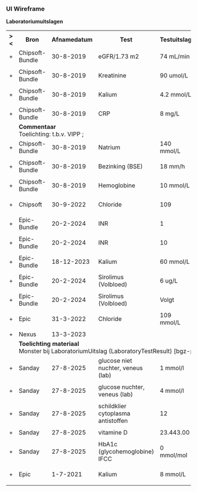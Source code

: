 ### UI Wireframe
<b>Laboratoriumuitslagen</b>
<table class="grid">
<tbody>
<tr><th>&gt;&lt;</th>
<th>Bron</th>
<th>Afnamedatum</th>
<th>Test</th>
<th>Testuitslag</th>
<th>Interpretatie</th>
<th>Onder- en bovengrens</th>
<th>Materiaal</th>
<th>Status</th>
</tr>
<tr><td>+</td>
<td>Chipsoft-Bundle</td>
<td>30-8-2019</td>
<td>eGFR/1.73 m2</td>
<td>74 mL/min</td>
<td></td>
<td></td>
<td></td>
<td>final</td>
</tr><tr><td></td><td colspan=8>
</td></tr>
<tr><td>+</td>
<td>Chipsoft-Bundle</td>
<td>30-8-2019</td>
<td>Kreatinine</td>
<td>90 umol/L</td>
<td></td>
<td>50 - 110 umol/L</td>
<td></td>
<td>final</td>
</tr><tr><td></td><td colspan=8>
</td></tr>
<tr><td>+</td>
<td>Chipsoft-Bundle</td>
<td>30-8-2019</td>
<td>Kalium</td>
<td>4.2 mmol/L</td>
<td></td>
<td>3.5 - 5 mmol/L</td>
<td></td>
<td>final</td>
</tr><tr><td></td><td colspan=8>
</td></tr>
<tr><td>+</td>
<td>Chipsoft-Bundle</td>
<td>30-8-2019</td>
<td>CRP</td>
<td>8 mg/L</td>
<td>Boven referentiewaarde</td>
<td></td>
<td></td>
<td>final</td>
</tr><tr><td></td><td colspan=8>
<b>Commentaar</b><br/>Toelichting: t.b.v. VIPP ;<br/>
</td></tr>
<tr><td>+</td>
<td>Chipsoft-Bundle</td>
<td>30-8-2019</td>
<td>Natrium</td>
<td>140 mmol/L</td>
<td></td>
<td>135 - 145 mmol/L</td>
<td></td>
<td>final</td>
</tr><tr><td></td><td colspan=8>
</td></tr>
<tr><td>+</td>
<td>Chipsoft-Bundle</td>
<td>30-8-2019</td>
<td>Bezinking (BSE)</td>
<td>18 mm/h</td>
<td></td>
<td></td>
<td></td>
<td>final</td>
</tr><tr><td></td><td colspan=8>
</td></tr>
<tr><td>+</td>
<td>Chipsoft-Bundle</td>
<td>30-8-2019</td>
<td>Hemoglobine</td>
<td>10 mmol/L</td>
<td></td>
<td>8.5 - 11 mmol/L</td>
<td></td>
<td>final</td>
</tr><tr><td></td><td colspan=8>
</td></tr>
<tr><td>+</td>
<td>Chipsoft</td>
<td>30-9-2022</td>
<td>Chloride</td>
<td>109</td>
<td>Boven referentiewaarde</td>
<td>99 - 108</td>
<td>Serum</td>
<td>final</td>
</tr><tr><td></td><td colspan=8>
</td></tr>
<tr><td>+</td>
<td>Epic-Bundle</td>
<td>20-2-2024</td>
<td>INR</td>
<td>1</td>
<td></td>
<td>0.9 - 1.1</td>
<td>Bloed</td>
<td>final</td>
</tr><tr><td></td><td colspan=8>
</td></tr>
<tr><td>+</td>
<td>Epic-Bundle</td>
<td>20-2-2024</td>
<td>INR</td>
<td>10</td>
<td>Hoog</td>
<td>0.9 - 1.1</td>
<td>Bloed</td>
<td>final</td>
</tr><tr><td></td><td colspan=8>
</td></tr>
<tr><td>+</td>
<td>Epic-Bundle</td>
<td>18-12-2023</td>
<td>Kalium</td>
<td>60 mmol/L</td>
<td>Kritiek</td>
<td>3.5 - 5 mmol/L</td>
<td>Bloed</td>
<td>final</td>
</tr><tr><td></td><td colspan=8>
</td></tr>
<tr><td>+</td>
<td>Epic-Bundle</td>
<td>20-2-2024</td>
<td>Sirolimus (Volbloed)</td>
<td>6 ug/L</td>
<td></td>
<td></td>
<td>Bloed</td>
<td>final</td>
</tr><tr><td></td><td colspan=8>
</td></tr>
<tr><td>+</td>
<td>Epic-Bundle</td>
<td>20-2-2024</td>
<td>Sirolimus (Volbloed)</td>
<td>Volgt</td>
<td></td>
<td></td>
<td>Bloed</td>
<td>unknown</td>
</tr><tr><td></td><td colspan=8>
</td></tr>
<tr><td>+</td>
<td>Epic</td>
<td>31-3-2022</td>
<td>Chloride</td>
<td>109 mmol/L</td>
<td></td>
<td>99 - 108 mmol/L</td>
<td></td>
<td>final</td>
</tr><tr><td></td><td colspan=8>
</td></tr>
<tr><td>+</td>
<td>Nexus</td>
<td>13-3-2023</td>
<td></td>
<td></td>
<td></td>
<td></td>
<td></td>
<td>final</td>
</tr><tr><td></td><td colspan=8>
<b>Toelichting materiaal</b><br/>Monster bij LaboratoriumUitslag (LaboratoryTestResult) [bgz-patA-labresult2]<br/>
</td></tr>
<tr><td>+</td>
<td>Sanday</td>
<td>27-8-2025</td>
<td>glucose niet nuchter, veneus (lab)</td>
<td>1 mmol/l</td>
<td></td>
<td>3.5 - 7.8 mmol/l</td>
<td></td>
<td>final</td>
</tr><tr><td></td><td colspan=8>
</td></tr>
<tr><td>+</td>
<td>Sanday</td>
<td>27-8-2025</td>
<td>glucose nuchter, veneus (lab)</td>
<td>4 mmol/l</td>
<td></td>
<td>4 - 6.1 mmol/l</td>
<td></td>
<td>final</td>
</tr><tr><td></td><td colspan=8>
</td></tr>
<tr><td>+</td>
<td>Sanday</td>
<td>27-8-2025</td>
<td>schildklier cytoplasma antistoffen</td>
<td>12</td>
<td></td>
<td></td>
<td></td>
<td>final</td>
</tr><tr><td></td><td colspan=8>
</td></tr>
<tr><td>+</td>
<td>Sanday</td>
<td>27-8-2025</td>
<td>vitamine D</td>
<td>23.443.00</td>
<td></td>
<td></td>
<td></td>
<td>final</td>
</tr><tr><td></td><td colspan=8>
</td></tr>
<tr><td>+</td>
<td>Sanday</td>
<td>27-8-2025</td>
<td>HbA1c (glycohemoglobine) IFCC</td>
<td>0 mmol/mol</td>
<td></td>
<td></td>
<td></td>
<td>final</td>
</tr><tr><td></td><td colspan=8>
</td></tr>
<tr><td>+</td>
<td>Epic</td>
<td>1-7-2021</td>
<td>Kalium</td>
<td>8 mmol/L</td>
<td>Kritiek</td>
<td>3.5 - 5 mmol/L</td>
<td></td>
<td>final</td>
</tr><tr><td></td><td colspan=8>
</td></tr>
</tbody>
</table>